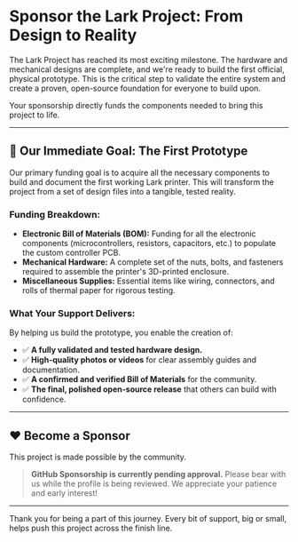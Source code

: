 # Sponsor the Lark Project: From Design to Reality

The Lark Project has reached its most exciting milestone. The hardware and mechanical designs are complete, and we're ready to build the first official, physical prototype. This is the critical step to validate the entire system and create a proven, open-source foundation for everyone to build upon.

Your sponsorship directly funds the components needed to bring this project to life.

---

## 🎯 Our Immediate Goal: The First Prototype

Our primary funding goal is to acquire all the necessary components to build and document the first working Lark printer. This will transform the project from a set of design files into a tangible, tested reality.

### Funding Breakdown:

*   **Electronic Bill of Materials (BOM):** Funding for all the electronic components (microcontrollers, resistors, capacitors, etc.) to populate the custom controller PCB.
*   **Mechanical Hardware:** A complete set of the nuts, bolts, and fasteners required to assemble the printer's 3D-printed enclosure.
*   **Miscellaneous Supplies:** Essential items like wiring, connectors, and rolls of thermal paper for rigorous testing.

### What Your Support Delivers:

By helping us build the prototype, you enable the creation of:
*   ✅ **A fully validated and tested hardware design.**
*   ✅ **High-quality photos or videos** for clear assembly guides and documentation.
*   ✅ **A confirmed and verified Bill of Materials** for the community.
*   ✅ **The final, polished open-source release** that others can build with confidence.

---

## ❤️ Become a Sponsor

This project is made possible by the community.

> **GitHub Sponsorship is currently pending approval.** Please bear with us while the profile is being reviewed. We appreciate your patience and early interest!

---

Thank you for being a part of this journey. Every bit of support, big or small, helps push this project across the finish line.
